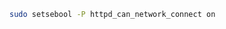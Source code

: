 ﻿<!-- https://wiki.centos.org/TipsAndTricks/SelinuxBooleans -->
```sh
sudo setsebool -P httpd_can_network_connect on
```
